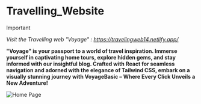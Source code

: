 # Travelling_Website

> [!IMPORTANT]
*Visit the Travelling web "Voyage" :  https://travelingweb14.netlify.app/*

**"Voyage" is your passport to a world of travel inspiration. Immerse yourself in captivating home tours, explore hidden gems, and stay informed with our insightful blog. Crafted with React for seamless navigation and adorned with the elegance of Tailwind CSS, embark on a visually stunning journey with VoyageBasic – Where Every Click Unveils a New Adventure!**

![Home Page ]([https://drive.google.com/file/d/1aRHm9qVz7k4g8_fr4jdb5eJ6zikHSYzf/view?usp=drive_link](https://drive.google.com/file/d/1aRHm9qVz7k4g8_fr4jdb5eJ6zikHSYzf/view?usp=drive_link)https://drive.google.com/file/d/1aRHm9qVz7k4g8_fr4jdb5eJ6zikHSYzf/view?usp=drive_link)

